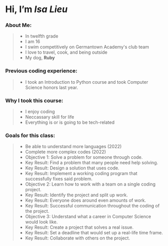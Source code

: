 # Hi, I’m *Isa Lieu*
### About Me:
>- In twelfth grade
>- I am 16
>- I swim competitively on Germantown Academy's club team 
>- I love to travel, cook, and being outside
>- My dog, **Ruby**
### Previous coding experience:
>- I took an Introduction to Python course and took Computer Science honors last year.  
### Why I took this course:
>- I enjoy coding
>- Neccassary skill for life
>- Everything is or is going to be tech-related
### Goals for this class:
>- Be able to understand more languages (2022)
>- Complete more complex codes (2022)
>- Objective 1: Solve a problem for someone through code. 
>- Key Result: Find a problem that many people need help solving. 
>- Key Result: Design a solution that uses code. 
>- Key Result: Implement a working coding program that successfully fixes said problem. 
>- Objective 2: Learn how to work with a team on a single coding project. 
>- Key Result: Identify the project and split up work.
>- Key Result: Everyone does around even amounts of work. 
>- Key Result: Successful communication throughout the coding of the project. 
>- Objective 3: Understand what a career in Computer Science would look like.
>- Key Result: Create a project that solves a real issue. 
>- Key Result: Set a deadline that would set up a real-life time frame. 
>- Key Result: Collaborate with others on the project. 
